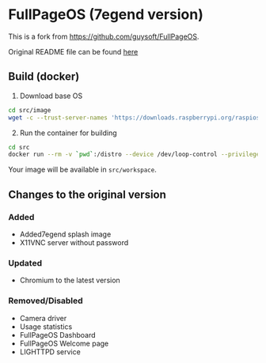 # FullPageOS (7egend version)

This is a fork from https://github.com/guysoft/FullPageOS.

Original README file can be found [here](README.rst)

## Build (docker)

1. Download base OS
  ```sh
  cd src/image
  wget -c --trust-server-names 'https://downloads.raspberrypi.org/raspios_lite_armhf_latest'
  ```

2. Run the container for building
  ```sh
  cd src
  docker run --rm -v `pwd`:/distro --device /dev/loop-control --privileged guysoft/custompios:devel build
  ```

Your image will be available in `src/workspace`.

## Changes to the original version
### Added
- Added7egend splash image
- X11VNC server without password
### Updated
- Chromium to the latest version
### Removed/Disabled
- Camera driver
- Usage statistics
- FullPageOS Dashboard
- FullPageOS Welcome page
- LIGHTTPD service
